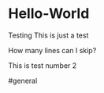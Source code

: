 # Hello-World
Testing
This is just a test


How many lines can I skip?


This is test number 2 

#general
